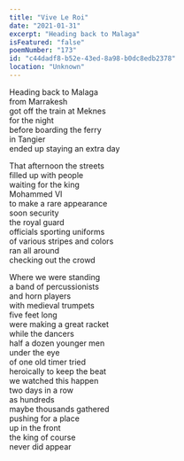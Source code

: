```yaml
---
title: "Vive Le Roi"
date: "2021-01-31"
excerpt: "Heading back to Malaga"
isFeatured: "false"
poemNumber: "173"
id: "c44dadf8-b52e-43ed-8a98-b0dc8edb2378"
location: "Unknown"
---
```


Heading back to Malaga  
from Marrakesh  
got off the train at Meknes  
for the night  
before boarding the ferry  
in Tangier  
ended up staying an extra day

That afternoon the streets  
filled up with people  
waiting for the king  
Mohammed VI  
to make a rare appearance  
soon security  
the royal guard  
officials sporting uniforms  
of various stripes and colors  
ran all around  
checking out the crowd

Where we were standing  
a band of percussionists  
and horn players  
with medieval trumpets  
five feet long  
were making a great racket  
while the dancers  
half a dozen younger men  
under the eye  
of one old timer tried  
heroically to keep the beat  
we watched this happen  
two days in a row  
as hundreds  
maybe thousands gathered  
pushing for a place  
up in the front  
the king of course  
never did appear
